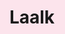 # Laalk
<!DOCTYPE html>
<html lang="es">
<head>
    <meta charset="UTF-8">
    <meta name="viewport" content="width=device-width, initial-scale=1.0">
    <title>Un Corazón para Ti ❤️</title>
    <script src="https://cdn.tailwindcss.com"></script>
    <style>
        /* Estilos para centrar el contenido y el corazón */
        html, body {
            height: 100%;
            margin: 0;
            display: flex;
            justify-content: center;
            align-items: center;
            background-color: #fce4ec; /* Un fondo rosa claro */
            overflow: hidden; /* Evita barras de scroll */
            -webkit-tap-highlight-color: transparent; /* Evita el resaltado azul en móviles al tocar */
        }

        /* Estilos del corazón */
        .heart {
            width: 100px; /* Tamaño inicial del corazón */
            height: auto;
            cursor: pointer;
            transition: transform 0.3s ease-in-out; /* Transición suave para la animación */
            fill: #e91e63; /* Color rosa intenso para el corazón */
        }

        /* Animación de latido */
        .heart.beat {
            animation: heartbeat 0.6s ease-in-out;
        }

        @keyframes heartbeat {
            0% {
                transform: scale(1);
            }
            50% {
                transform: scale(1.3); /* Crece un poco */
            }
            100% {
                transform: scale(1);
            }
        }

        /* Estilo opcional para un mensaje */
        .message {
            position: absolute;
            bottom: 20px;
            font-family: sans-serif;
            color: #6d4c41; /* Marrón oscuro */
            font-size: 0.9rem;
            text-align: center;
            width: 100%;
            padding: 0 10px;
            box-sizing: border-box;
        }
    </style>
</head>
<body>

    <div class="flex flex-col items-center justify-center text-center">
        <svg id="loveHeart" class="heart" viewBox="0 0 24 24" fill="currentColor" xmlns="http://www.w3.org/2000/svg">
            <path d="M12 21.35l-1.45-1.32C5.4 15.36 2 12.28 2 8.5 2 5.42 4.42 3 7.5 3c1.74 0 3.41.81 4.5 2.09C13.09 3.81 14.76 3 16.5 3 19.58 3 22 5.42 22 8.5c0 3.78-3.4 6.86-8.55 11.54L12 21.35z"/>
        </svg>

        <p class="message">Toca el corazón ❤️</p>
    </div>

    <script>
        const heart = document.getElementById('loveHeart');

        // Función para activar la animación
        function pulseHeart() {
            // Añade la clase 'beat' para iniciar la animación
            heart.classList.add('beat');

            // Elimina la clase después de que termine la animación
            // para que pueda volver a activarse en el siguiente clic/toque.
            // La duración de la animación es de 0.6s (600ms).
            setTimeout(() => {
                heart.classList.remove('beat');
            }, 600);
        }

        // Añade el event listener para 'click' (funciona para ratón y toque)
        heart.addEventListener('click', pulseHeart);

        // Opcional: También puedes usar 'touchstart' para una respuesta táctil potencialmente más rápida
        // heart.addEventListener('touchstart', function(event) {
        //     event.preventDefault(); // Previene eventos de mouse duplicados si también usas 'click'
        //     pulseHeart();
        // });

    </script>
</body>
</html>
